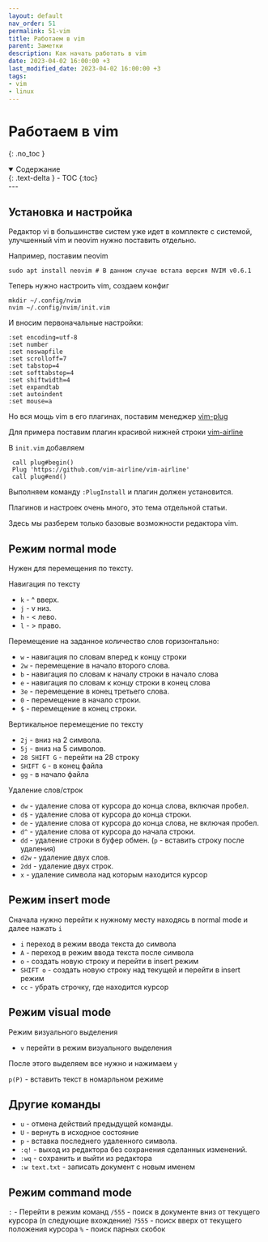 ```yaml
---
layout: default
nav_order: 51
permalink: 51-vim
title: Работаем в vim
parent: Заметки
description: Как начать работать в vim
date: 2023-04-02 16:00:00 +3
last_modified_date: 2023-04-02 16:00:00 +3
tags:
- vim
- linux
---
```


# Работаем в vim
{: .no_toc }

<details open markdown="block">
  <summary>
    Содержание
  </summary>
  {: .text-delta }
- TOC
{:toc}
</details>
---

## Установка и настройка

Редактор vi в большинстве систем уже идет в комплекте с системой, улучшенный vim и neovim нужно поставить отдельно.

Например, поставим neovim

```shell
sudo apt install neovim # В данном случае встала версия NVIM v0.6.1 
```

Теперь нужно настроить vim, создаем конфиг

```shell
mkdir ~/.config/nvim
nvim ~/.config/nvim/init.vim
````

И вносим первоначальные настройки:

```text
:set encoding=utf-8
:set number
:set noswapfile
:set scrolloff=7
:set tabstop=4
:set softtabstop=4
:set shiftwidth=4
:set expandtab
:set autoindent
:set mouse=a
```

Но вся мощь vim в его плагинах, поставим менеджер [vim-plug](https://github.com/junegunn/vim-plug)

Для примера поставим плагин красивой нижней строки [vim-airline]('https://github.com/vim-airline/vim-airline')

В `init.vim` добавляем

```text
 call plug#begin()
 Plug 'https://github.com/vim-airline/vim-airline'
 call plug#end()
```

Выполняем команду `:PlugInstall` и плагин должен установится.

Плагинов и настроек очень много, это тема отдельной статьи.

Здесь мы разберем только базовые возможности редактора vim.

## Режим normal mode

Нужен для перемещения по тексту.
 
Навигация по тексту

- `k` - ^ вверх.
- `j` - v низ.
- `h` - < лево.
- `l` - > право.

Перемещение на заданное количество слов горизонтально:

- `w` - навигация по словам вперед к концу строки
- `2w` - перемещение в начало второго слова.
- `b` - навигация по словам к началу строки в начало слова
- `e` - навигация по словам к концу строки в конец слова
- `3e` - перемещение в конец третьего слова.
- `0` - перемещение в начало строки.
- `$` - перемещение в конец строки.
 
Вертикальное перемещение по тексту

- `2j` - вниз на 2 символа.
- `5j` - вниз на 5 символов.
- `28 SHIFT G` - перейти на 28 строку
- `SHIFT G` - в конец файла
- `gg` - в начало файла

Удаление слов/строк

- `dw` - удаление слова от курсора до конца слова, включая пробел.
- `d$` - удаление слова от курсора до конца строки.
- `de` - удаление слова от курсора до конца слова, не включая пробел.
- `d^` - удаление слова от курсора до начала строки.
- `dd` - удаление строки в буфер обмен. (`p` - вставить строку после удаления)
- `d2w` - удаление двух слов.
- `2dd` - удаление двух строк.
- `x` - удаление символа над которым находится курсор

## Режим insert mode
 
Сначала нужно перейти к нужному месту находясь в normal mode и далее нажать `i`

- `i` переход в режим ввода текста до символа
- `A` - переход в режим ввода текста после символа
- `o` - создать новую строку и перейти в insert режим
- `SHIFT o` - создать новую строку над текущей и перейти в insert режим
- `сс` - убрать строчку, где находится курсор

## Режим visual mode

Режим визуального выделения

- `v` перейти в режим визуального выделения

После этого выделяем все нужно и нажимаем `y`

`p(P)` - вставить текст в номарльном режиме

## Другие команды 

- `u` - отмена действий предыдущей команды.
- `U` - вернуть в исходное состояние
- `p` - вставка последнего удаленного символа.
- `:q!` - выход из редактора без сохранения сделанных изменений.
- `:wq` - сохранить и выйти из редактора
- `:w text.txt` - записать документ с новым именем

## Режим command mode

`:` - Перейти в режим команд
`/555` - поиск в документе вниз от текущего курсора (n следующие вхождение)
`?555` - поиск вверх от текущего положения курсора
`%` - поиск парных скобок
